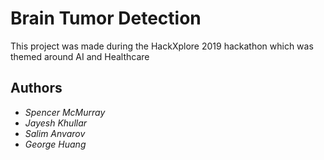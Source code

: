 # Brain Tumor Detection

This project was made during the HackXplore 2019 hackathon which was themed around AI and Healthcare

## Authors

* *Spencer McMurray*
* *Jayesh Khullar*
* *Salim Anvarov*
* *George Huang*
